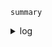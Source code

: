 <!--
  put test summary here, e.g.
  ```
  >       assert not i4.eval("return box.info.ro")
  E       AssertionError: assert not True
  E        +  where True = eval('return box.info.ro')
  E        +    where eval = Instance(r99_1, iproto_listen=127.0.0.1:8466, cluster=cluster-1-60, process.pid=76494).eval
  ```
-->
```
summary
```

<details><summary>log</summary>

<!--
  put python execution log with a picodata one
-->

```
log
```

</details>

<!-- this is necessary because old job logs are deleted after some time -->

